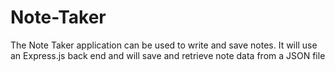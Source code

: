 # Note-Taker
The Note Taker application can be used to write and save notes. It will use an Express.js back end and will save and retrieve note data from a JSON file
